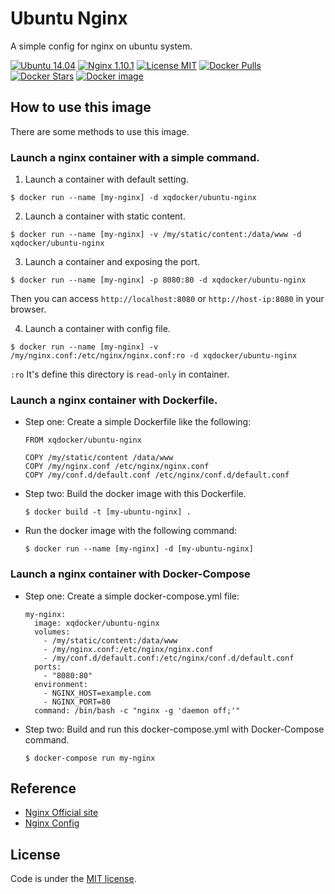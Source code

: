 # Ubuntu Nginx

A simple config for nginx on ubuntu system.

[![Ubuntu 14.04](https://img.shields.io/badge/ubuntu-14.04-brightgreen.svg)]()
[![Nginx 1.10.1](https://img.shields.io/badge/nginx-1.10.1-brightgreen.svg)]()
[![License MIT](https://img.shields.io/badge/license-MIT-blue.svg)]()
[![Docker Pulls](https://img.shields.io/docker/pulls/xqdocker/ubuntu-nginx.svg)](https://hub.docker.com/r/xqdocker/ubuntu-nginx/)
[![Docker Stars](https://img.shields.io/docker/stars/xqdocker/ubuntu-nginx.svg)](https://hub.docker.com/r/xqdocker/ubuntu-nginx/)
[![Docker image](https://images.microbadger.com/badges/image/xqdocker/ubuntu-nginx.svg)](https://microbadger.com/images/xqdocker/ubuntu-nginx)

## How to use this image

There are some methods to use this image.


### Launch a nginx container with a simple command.

1. Launch a container with default setting.

  ```
  $ docker run --name [my-nginx] -d xqdocker/ubuntu-nginx
  ```

2. Launch a container with static content.

  ```
  $ docker run --name [my-nginx] -v /my/static/content:/data/www -d xqdocker/ubuntu-nginx
  ```

3. Launch a container and exposing the port.

  ```
  $ docker run --name [my-nginx] -p 8080:80 -d xqdocker/ubuntu-nginx
  ```
  Then you can access `http://localhost:8080` or `http://host-ip:8080` in your browser.

4. Launch a container with config file.

  ```
  $ docker run --name [my-nginx] -v /my/nginx.conf:/etc/nginx/nginx.conf:ro -d xqdocker/ubuntu-nginx
  ```

  `:ro` It's define this directory is `read-only` in container.


### Launch a nginx container with Dockerfile.

* Step one: Create a simple Dockerfile like the following:

  ```
  FROM xqdocker/ubuntu-nginx

  COPY /my/static/content /data/www
  COPY /my/nginx.conf /etc/nginx/nginx.conf
  COPY /my/conf.d/default.conf /etc/nginx/conf.d/default.conf
  ```
* Step two: Build the docker image with this Dockerfile.

  ```
  $ docker build -t [my-ubuntu-nginx] .
  ```

* Run the docker image with the following command:

  ```
  $ docker run --name [my-nginx] -d [my-ubuntu-nginx]
  ```

### Launch a nginx container with Docker-Compose

* Step one: Create a simple docker-compose.yml file:

  ```
  my-nginx:
    image: xqdocker/ubuntu-nginx
    volumes:
      - /my/static/content:/data/www
      - /my/nginx.conf:/etc/nginx/nginx.conf
      - /my/conf.d/default.conf:/etc/nginx/conf.d/default.conf
    ports:
      - "8080:80"
    environment:
      - NGINX_HOST=example.com
      - NGINX_PORT=80
    command: /bin/bash -c "nginx -g 'daemon off;'"
  ```

* Step two: Build and run this docker-compose.yml with Docker-Compose command.

  ```
  $ docker-compose run my-nginx
  ```


## Reference

* [Nginx Official site](http://nginx.org/)
* [Nginx Config](http://nginx.org/en/docs/beginners_guide.html)


## License
Code is under the [MIT license](https://github.com/xqdocker/ubuntu-nginx/blob/master/LICENSE).
